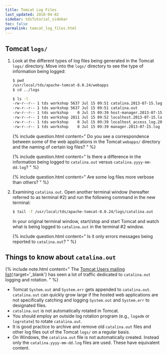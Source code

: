 ```yaml
---
title: Tomcat Log Files
last_updated: 2018-04-02
sidebar: tdsTutorial_sidebar
toc: false
permalink: tomcat_log_files.html
---
```


## Tomcat `logs/`

1. Look at the different types of log files being generated in the Tomcat `logs/` directory.
   Move into the `logs/` directory to see the type of information being logged:

   ~~~bash
   $ pwd
   /usr/local/tds/apache-tomcat-8.0.24/webapps
   $ cd ../logs

   $ ls -l
   -rw-r--r-- 1 tds workshop 5637 Jul 15 09:51 catalina.2013-07-15.log
   -rw-r--r-- 1 tds workshop 5637 Jul 15 09:51 catalina.out
   -rw-r--r-- 1 tds workshop    0 Jul 15 09:39 host-manager.2013-07-15.log
   -rw-r--r-- 1 tds workshop 2811 Jul 15 09:52 localhost.2013-07-15.log
   -rw-r--r-- 1 tds workshop    0 Jul 15 09:39 localhost_access_log.2013-07-15.txt
   -rw-r--r-- 1 tds workshop    0 Jul 15 09:39 manager.2013-07-15.log
   ~~~

   {% include question.html content="
   Do you see a correspondence between some of the web applications in the Tomcat `webapps/` directory and the naming of certain log files?
   " %}

   {% include question.html content="
   Is there a difference in the information being logged to `catalina.out` versus `catalina.yyyy-mm-dd.log`?
   " %}

   {% include question.html content="
   Are some log files more verbose than others?
   " %}

2. Examining `catalina.out`.
   Open another terminal window (hereafter referred to as terminal #2) and run the following command in the new terminal:

   ~~~bash
   $ tail -f /usr/local/tds/apache-tomcat-8.0.24/logs/catalina.out
   ~~~

   In your original terminal window, start/stop and start Tomcat and watch what is being logged to `catalina.out` in the terminal #2 window.

   {% include question.html content="
   Is it only errors messages being reported to `catalina.out`?
   " %}

## Things to know about `catalina.out`

{% include note.html content="
The [Tomcat Users mailing list](http://marc.info/?l=tomcat-user&w=2&r=1&s=catalina.out+rotate&q=b){:target='_blank'} has seen a lot of traffic dedicated to `catalina.out` logging and rotation.
" %}

* Tomcat `System.out` and `System.err` gets appended to `catalina.out`. `catalina.out` can quickly grow large if the hosted web applications are not specifically catching and logging `System.out` and `System.err` to designated files.
* `catalina.out` is not automatically rotated in Tomcat.
* You should employ an outside log rotation program (e.g., `logadm` or `logrotate`) to rotate `catalina.out`.
* It is good practice to archive and remove old `catalina.out` files and other log files out of the Tomcat `logs/` on a regular basis.
* On Windows, the `catalina.out` file is not automatically created. Instead only the `catalina.yyyy-mm-dd.log` files are used.
  These have equivalent content.
